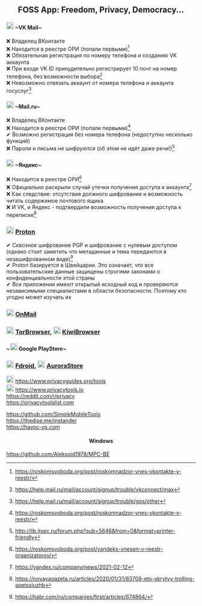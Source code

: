 <h2 align="center"> FOSS App: Freedom, Privacy, Democracy... </h4>

#### <img width=20px src="https://i.ibb.co/yRG82BQ/vkmail.png"></img> ~VK Mail~
❌ Владелец ВКонтакте
<br>
❌ Находится в реестре ОРИ (попали первыми)[^1]
<br>
❌ Обязательная регистрация по номеру телефона и созданию VK аккаунта
<br>
❌ При входе VK ID принудительно регистрирует 10 почт на номер телефона, без возможности выбора[^2]
<br>
❌ Невозможно отвязать аккаунт от номера телефона и аккаунта госуслуг[^3]

[^1]: https://roskomsvoboda.org/post/roskomnadzor-vnes-vkontakte-v-reestr/
[^2]: https://help.mail.ru/mail/account/signup/trouble/vkconnect/max
[^3]: https://help.mail.ru/mail/account/signup/trouble/gos/other

#### <img width=20px src="https://i.ibb.co/wwR2FqW/mailru.png"></img> ~Mail.ru~
❌ Владелец ВКонтакте
<br>
❌ Находится в реестре ОРИ (попали первыми)[^1]
<br>
✔ Возможно регистрация без номера телефона (недоступно несколько функций)
<br>
❌ Пароли и письма не шифруются (об этом не идёт даже речи!)[^4]

[^4]: http://lib.itsec.ru/forum.php?sub=5646&from=0&format=printer-friendly

#### <img width=20px src="https://i.ibb.co/Yd8SPKb/Yandex.png"></img> ~Яндекс~
❌ Находится в реестре ОРИ[^7]
<br>
❌ Официально раскрыли случай утечки получения доступа к аккаунта[^5]
<br>
❌ Как следствие: отсутствие должного шифрование и возможность читать содержимое почтового ящика
<br>
❌ И VK, и Яндекс - подтвердили возможность получения доступа к переписке[^6]

[^5]: https://yandex.ru/company/news/2021-02-12
[^6]: https://novayagazeta.ru/articles/2020/01/31/83709-eto-skrytyy-trolling-spetssluzhb
[^7]: https://roskomsvoboda.org/post/yandeks-vnesen-v-reestr-organizatorov/

### <img width=20px src="https://i.ibb.co/JCjqBbk/Proton.png"></img> [Proton](https://proton.me)
✔ Сквозное шифрование PGP и шифрование с нулевым доступом (однако стоит заметить что метаданные и тема передаются в незашифрованном виде)[^9]
<br>
✔ Proton базируется в Швейцарии. Это означает, что все пользовательские данные защищены строгими законами о конфиденциальности этой страны
<br>
✔ Все приложения имеют открытый исходный код и проверяются независимыми специалистами в области безопасности. Поэтому кто угодно может изучать их

[^9]: https://habr.com/ru/companies/first/articles/674864/

### <img width=20px src="https://i.ibb.co/ccGGB7m/OnMail.png"></img> [OnMail](https://www.onmail.com)

### <img width=20px src="https://i.ibb.co/pdfSrkS/Tor-Browser.png"></img> [TorBrowser](https://www.torproject.org/), <img width=20px src="https://github.com/awesome-windows11/CensorNet/assets/87380272/a0670efd-770e-49b9-be40-8cac6a1f5568"></img> [KiwiBrowser](https://github.com/kiwibrowser/src.next)

#### ~<img width=20px src="https://i.ibb.co/LnpQFQy/PlayStore.png"></img> Google PlayStore~

### <img width=20px src="https://i.ibb.co/0yFdx66/Fdroid.png"></img> [Fdroid](https://f-droid.org), <img width=20px src="https://auroraoss.com/img/auroralogo.webp"></img> [AuroraStore](https://gitlab.com/AuroraOSS/AuroraStore)

<img width=20px src="https://www.privacyguides.org/assets/brand/PNG/Favicon/favicon-32x32.png"></img>  https://www.privacyguides.org/tools
<br>
<img width=20px src="https://www.privacytools.io/img/favicons/favicon.ico"></img> https://www.privacytools.io
<br>
https://reddit.com/r/privacy
<br>
https://privacytoolslist.com

https://github.com/SimpleMobileTools
<br>
https://thedise.me/instander
<br>
https://havoc-os.com

<h4 align="center"> Windows </h4>

https://github.com/Aleksoid1978/MPC-BE
